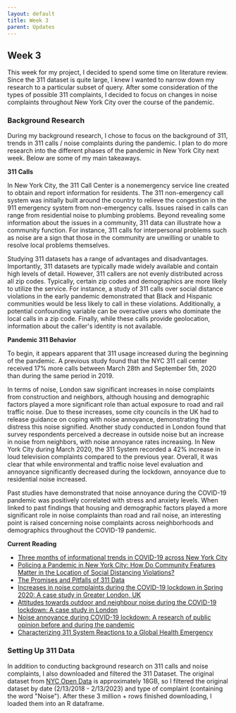 ```yaml
---
layout: default
title: Week 3
parent: Updates
---
```


## Week 3

This week for my project, I decided to spend some time on literature review. Since the 311 dataset is quite large, I knew I wanted to narrow down my research to a particular subset of query. After some consideration of the types of possible 311 complaints, I decided to focus on changes in noise complaints throughout New York City over the course of the pandemic.

### Background Research

During my background research, I chose to focus on the background of 311, trends in 311 calls / noise complaints during the pandemic. I plan to do more research into the different phases of the pandemic in New York City next week. Below are some of my main takeaways.

**311 Calls**

In New York City, the 311 Call Center is a nonemergency service line created to obtain and report information for residents. The 311 non-emergency call system was initially built around the country to relieve the congestion in the 911 emergency system from non-emergency calls. Issues raised in calls can range from residential noise to plumbing problems. Beyond revealing some information about the issues in a community, 311 data can illustrate how a community function. For instance, 311 calls for interpersonal problems such as noise are a sign that those in the community are unwilling or unable to resolve local problems themselves.

Studying 311 datasets has a range of advantages and disadvantages. Importantly, 311 datasets are typically made widely available and contain high levels of detail. However, 311 callers are not evenly distributed across all zip codes. Typically, certain zip codes and demographics are more likely to utilize the service. For instance, a study of 311 calls over social distance violations in the early pandemic demonstrated that Black and Hispanic communities would be less likely to call in these violations. Additionally, a potential confounding variable can be overactive users who dominate the local calls in a zip code. Finally, while these calls provide geolocation, information about the caller's identity is not available.

**Pandemic 311 Behavior**

To begin, it appears apparent that 311 usage increased during the beginning of the pandemic. A previous study found that the NYC 311 call center received 17% more calls between March 28th and September 5th, 2020 than during the same period in 2019. 

In terms of noise, London saw significant increases in noise complaints from construction and neighbors, although housing and demographic factors played a more significant role than actual exposure to road and rail traffic noise. Due to these increases, some city councils in the UK had to release guidance on coping with noise annoyance, demonstrating the distress this noise signified. Another study conducted in London found that survey respondents perceived a decrease in outside noise but an increase in noise from neighbors, with noise annoyance rates increasing. In New York City during March 2020, the 311 System recorded a 42% increase in loud television complaints compared to the previous year. Overall, it was clear that while environmental and traffic noise level evaluation and annoyance significantly decreased during the lockdown, annoyance due to residential noise increased.

Past studies have demonstrated that noise annoyance during the COVID-19 pandemic was positively correlated with stress and anxiety levels. When linked to past findings that housing and demographic factors played a more significant role in noise complaints than road and rail noise, an interesting point is raised concerning noise complaints across neighborhoods and demographics throughout the COVID-19 pandemic.

**Current Reading**

- [Three months of informational trends in COVID-19 across New York City](https://academic.oup.com/jpubhealth/article/42/3/448/5857760)
- [Policing a Pandemic in New York City: How Do Community Features Matter in the Location of Social Distancing Violations?](https://academic.oup.com/socpro/advance-article/doi/10.1093/socpro/spab075/6479622)
- [The Promises and Pitfalls of 311 Data](https://journals.sagepub.com/doi/pdf/10.1177/1078087416673202)
- [Increases in noise complaints during the COVID-19 lockdown in Spring 2020: A case study in Greater London, UK](https://www.sciencedirect.com/science/article/pii/S0048969721022841)
- [Attitudes towards outdoor and neighbour noise during the COVID-19 lockdown: A case study in London](https://www.sciencedirect.com/science/article/pii/S2210670721000603)
- [Noise annoyance during COVID-19 lockdown: A research of public opinion before and during the pandemic](https://asa.scitation.org/doi/full/10.1121/10.0002667)
- [Characterizing 311 System Reactions to a Global Health Emergency](https://scholarspace.manoa.hawaii.edu/items/10f7f4df-271d-44fb-8776-86c06692267a)

### Setting Up 311 Data

In addition to conducting background research on 311 calls and noise complaints, I also downloaded and filtered the 311 Dataset. The original dataset from [NYC Open Data](https://nycopendata.socrata.com/Social-Services/311-Service-Requests-from-2010-to-Present/erm2-nwe9) is approximately 18GB, so I filtered the original dataset by date (2/13/2018 - 2/13/2023) and type of complaint (containing the word "Noise"). After these 3 million + rows finished downloading, I loaded them into an R dataframe. 
